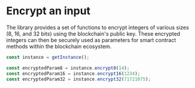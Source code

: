 # Encrypt an input

The library provides a set of functions to encrypt integers of various sizes (8, 16, and 32 bits) using the blockchain's public key. These encrypted integers can then be securely used as parameters for smart contract methods within the blockchain ecosystem.

```javascript
const instance = getInstance();

const encryptedParam8 = instance.encrypt8(14);
const encryptedParam16 = instance.encrypt16(1234);
const encryptedParam32 = instance.encrypt32(71721075);
```
